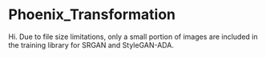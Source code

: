 # Phoenix_Transformation
Hi. Due to file size limitations, only a small portion of images are included in the training library for SRGAN and StyleGAN-ADA.

